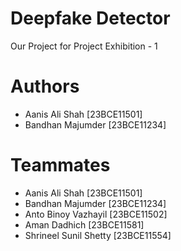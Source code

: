 # Deepfake Detector

Our Project for Project Exhibition - 1

# Authors
- Aanis Ali Shah [23BCE11501]
- Bandhan Majumder [23BCE11234]

# Teammates
- Aanis Ali Shah [23BCE11501]
- Bandhan Majumder [23BCE11234]
- Anto Binoy Vazhayil [23BCE11502]
- Aman Dadhich [23BCE11581]
- Shrineel Sunil Shetty [23BCE11554]
